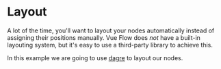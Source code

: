 # Layout

A lot of the time, you'll want to layout your nodes automatically instead of assigning their positions manually.
Vue Flow does *not* have a built-in layouting system, but it's easy to use a third-party library to achieve this.

In this example we are going to use [dagre](https://github.com/dagrejs/dagre) to layout our nodes.
>
